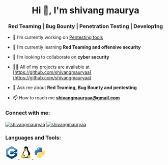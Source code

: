 <h1 align="center">Hi 👋, I'm shivang maurya</h1>
<h3 align="center">Red Teaming | Bug Bounty | Penetration Testing | Develop1ng</h3>

- 🔭 I’m currently working on [Pentesting tools](https://github.com/shivangmauryaa/pytha-fuzz)

- 🌱 I’m currently learning **Red Teaming and offensive security** 

- 👯 I’m looking to collaborate on **cyber security**

- 👨‍💻 All of my projects are available at [https://github.com/shivangmauryaa](https://github.com/shivangmauryaa)

- 💬 Ask me about **Red Teaming, Bug Bounty and pentesting**

- 📫 How to reach me **shivangmauryaa@gmail.com**

<h3 align="left">Connect with me:</h3>
<p align="left">
<a href="https://twitter.com/shivangmauryaa" target="blank"><img align="center" src="https://raw.githubusercontent.com/rahuldkjain/github-profile-readme-generator/master/src/images/icons/Social/twitter.svg" alt="shivangmauryaa" height="30" width="40" /></a>
<a href="https://linkedin.com/in/shivangmauryaa" target="blank"><img align="center" src="https://raw.githubusercontent.com/rahuldkjain/github-profile-readme-generator/master/src/images/icons/Social/linked-in-alt.svg" alt="shivangmauryaa" height="30" width="40" /></a>
</p>

<h3 align="left">Languages and Tools:</h3>
<p align="left"> <a href="https://www.w3schools.com/cpp/" target="_blank" rel="noreferrer"> <img src="https://raw.githubusercontent.com/devicons/devicon/master/icons/cplusplus/cplusplus-original.svg" alt="cplusplus" width="40" height="40"/> </a> <a href="https://www.linux.org/" target="_blank" rel="noreferrer"> <img src="https://raw.githubusercontent.com/devicons/devicon/master/icons/linux/linux-original.svg" alt="linux" width="40" height="40"/> </a> <a href="https://www.python.org" target="_blank" rel="noreferrer"> <img src="https://raw.githubusercontent.com/devicons/devicon/master/icons/python/python-original.svg" alt="python" width="40" height="40"/> </a> </p>
